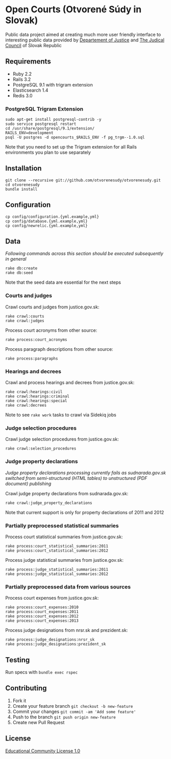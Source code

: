 # Open Courts (Otvorené Súdy in Slovak)

Public data project aimed at creating much more user friendly interface to interesting public data provided by [Departement of Justice](http://www.justice.gov.sk) and [The Judical Council](http://www.sudnarada.sk) of Slovak Republic

## Requirements

* Ruby 2.2
* Rails 3.2
* PostgreSQL 9.1 with trigram extension
* Elasticsearch 1.4
* Redis 3.0

### PostgreSQL Trigram Extension

```
sudo apt-get install postgresql-contrib -y
sudo service postgresql restart
cd /usr/share/postgresql/9.1/extension/
RAILS_ENV=development
psql -U postgres -d opencourts_$RAILS_ENV -f pg_trgm--1.0.sql
```

Note that you need to set up the Trigram extension for all Rails environments you plan to use separately

## Installation

```
git clone --recursive git://github.com/otvorenesudy/otvorenesudy.git
cd otvorenesudy
bundle install
```

## Configuration

```
cp config/configuration.{yml.example,yml}
cp config/database.{yml.example,yml}
cp config/newrelic.{yml.example,yml}
```

## Data

*Following commands across this section should be executed subsequently in general*

```
rake db:create
rake db:seed
```

Note that the seed data are essential for the next steps

### Courts and judges

Crawl courts and judges from justice.gov.sk:

```
rake crawl:courts
rake crawl:judges
```

Process court acronyms from other source:

```
rake process:court_acronyms
```

Process paragraph descriptions from other source:

```
rake process:paragraphs
```

### Hearings and decrees

Crawl and process hearings and decrees from justice.gov.sk:

```
rake crawl:hearings:civil
rake crawl:hearings:criminal
rake crawl:hearings:special
rake crawl:decrees
```

Note to see `rake work` tasks to crawl via Sidekiq jobs

### Judge selection procedures

Crawl judge selection procedures from justice.gov.sk:

```
rake crawl:selection_procedures
```

### Judge property declarations

*Judge property declarations processing currently fails as sudnarada.gov.sk switched from semi-structured (HTML tables) to unstructured (PDF document) publishing* 

Crawl judge property declarations from sudnarada.gov.sk:

```
rake crawl:judge_property_declarations
```

Note that current support is only for property declarations of 2011 and 2012

### Partially preprocessed statistical summaries

Process court statistical summaries from justice.gov.sk:

```
rake process:court_statistical_summaries:2011
rake process:court_statistical_summaries:2012
```

Process judge statistical summaries from justice.gov.sk:

```
rake process:judge_statistical_summaries:2011
rake process:judge_statistical_summaries:2012
```

### Partially preprocessed data from various sources

Process court expenses from justice.gov.sk:

```
rake process:court_expenses:2010
rake process:court_expenses:2011
rake process:court_expenses:2012
rake process:court_expenses:2013
```

Process judge designations from nrsr.sk and prezident.sk:

```
rake process:judge_designations:nrsr_sk
rake process:judge_designations:prezident_sk
```

## Testing

Run specs with `bundle exec rspec`

## Contributing

1. Fork it
2. Create your feature branch `git checkout -b new-feature`
3. Commit your changes `git commit -am 'Add some feature'`
4. Push to the branch `git push origin new-feature`
5. Create new Pull Request

## License

[Educational Community License 1.0](http://opensource.org/licenses/ecl1.php)

